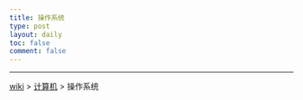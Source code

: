```yaml
---
title: 操作系统
type: post
layout: daily
toc: false
comment: false
---
```

---
[wiki](/gknows/wiki) > [计算机](/gknows/计算机) > 操作系统

